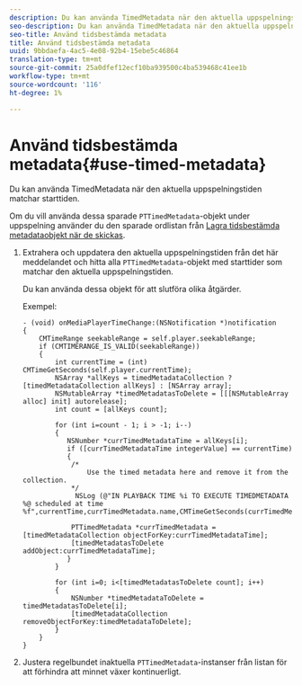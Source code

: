 ```yaml
---
description: Du kan använda TimedMetadata när den aktuella uppspelningstiden matchar starttiden.
seo-description: Du kan använda TimedMetadata när den aktuella uppspelningstiden matchar starttiden.
seo-title: Använd tidsbestämda metadata
title: Använd tidsbestämda metadata
uuid: 9bbdaefa-4ac5-4e08-92b4-15ebe5c46864
translation-type: tm+mt
source-git-commit: 25a0dfef12ecf10ba939500c4ba539468c41ee1b
workflow-type: tm+mt
source-wordcount: '116'
ht-degree: 1%

---
```



# Använd tidsbestämda metadata{#use-timed-metadata}

Du kan använda TimedMetadata när den aktuella uppspelningstiden matchar starttiden.

Om du vill använda dessa sparade `PTTimedMetadata`-objekt under uppspelning använder du den sparade ordlistan från [Lagra tidsbestämda metadataobjekt när de skickas](../../../tvsdk-1.4-for-ios/ad-insertion/c-psdk-ios-1.4-custom-tags-configure/t-psdk-ios-1.4-timed-metadata-store.md).

1. Extrahera och uppdatera den aktuella uppspelningstiden från det här meddelandet och hitta alla `PTTimedMetadata`-objekt med starttider som matchar den aktuella uppspelningstiden.

   Du kan använda dessa objekt för att slutföra olika åtgärder.

   Exempel:

   ```
   - (void) onMediaPlayerTimeChange:(NSNotification *)notification 
   { 
       CMTimeRange seekableRange = self.player.seekableRange; 
       if (CMTIMERANGE_IS_VALID(seekableRange)) 
       { 
           int currentTime = (int) CMTimeGetSeconds(self.player.currentTime); 
           NSArray *allKeys = timedMetadataCollection ? [timedMetadataCollection allKeys] : [NSArray array]; 
           NSMutableArray *timedMetadatasToDelete = [[[NSMutableArray alloc] init] autorelease]; 
           int count = [allKeys count]; 
   
           for (int i=count - 1; i > -1; i--) 
           { 
              NSNumber *currTimedMetadataTime = allKeys[i]; 
              if ([currTimedMetadataTime integerValue] == currentTime) 
              { 
               /* 
                   Use the timed metadata here and remove it from the collection. 
               */ 
                NSLog (@"IN PLAYBACK TIME %i TO EXECUTE TIMEDMETADATA %@ scheduled at time %f",currentTime,currTimedMetadata.name,CMTimeGetSeconds(currTimedMetadata.time)); 
   
               PTTimedMetadata *currTimedMetadata = [timedMetadataCollection objectForKey:currTimedMetadataTime]; 
               [timedMetadatasToDelete addObject:currTimedMetadataTime]; 
              } 
           } 
   
           for (int i=0; i<[timedMetadatasToDelete count]; i++) 
           { 
               NSNumber *timedMetadataToDelete = timedMetadatasToDelete[i]; 
               [timedMetadataCollection removeObjectForKey:timedMetadataToDelete]; 
           } 
       } 
   }
   ```

1. Justera regelbundet inaktuella `PTTimedMetadata`-instanser från listan för att förhindra att minnet växer kontinuerligt.
